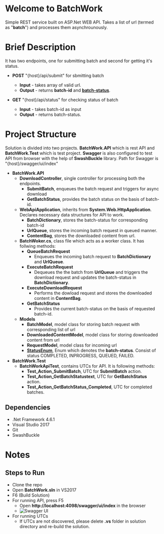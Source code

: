 # Welcome to BatchWork

Simple REST service built on ASP.Net WEB API. Takes a list of url (termed as "**batch**") and processes them asynchrounously.

# Brief Description
It has two endpoints, one for submitting batch and second for getting it's status.

 - **POST**  "{host}/api/submit" for sbmitting batch
	 - **Input** - takes array of valid url.
	 - **Output** - returns **batch-id** and **[batch-status](#batch-status)**.
	 
 - **GET** "{host}/api/status" for checking status of batch
	 - **Input** - takes batch-id as input 
	 - **Output** - returns batch-status.

# Project Structure

Solution is divided into two projects. **BatchWork.API** which is rest API and **BatchWork.Test** which is test project.
**Swagger** is also configured to test API from browser with the help of **SwashBuckle** library.
Path for Swagger is "{host}/swagger/ui/index" 

 - **BatchWork.API**
	 -  **DownloadController**, single controller for processing both the endpoints.
		 - **SubmitBatch**, enqueues the batch request and triggers for async download
		 - **GetBatchStatus**, provides the batch status on the basis of batch-id.
	 - **WebApiApplication**, inherits from **System.Web.HttpApplication**. Declares necessary data structures for API to work.
		 - **BatchDictionary**, stores the batch-status for corresponding batch-id
		 - **UrlQueue**, stores the incoming batch request in queued manner.
		 - **ContentBag**, stores the downloaded content from url.
	 - **BatchWoker.cs**, class file which acts as a worker class. It has follwing methods:
		 - **QueueBatchRequest**
			 - Enqueues the incoming batch request to **BatchDictionary** and **UrlQueue**.
		 - **ExecuteBatchRequest**
			 - Dequeues the the batch from **UrlQueue** and triggers the download request and updates the batch-status in **BatchDictionary**.
		 - **ExecuteDownloadRequest**
			 - Performs the dowload request and stores the downloaded content in **ContentBag**.
		 - **GetBatchStatus**
			 - Provides the current batch-status on the basis of requested batch-id.
	 - **Models**
		 - **BatchModel**, model class for storing batch request with corresponding list of url
		 - **DownloadedContentModel**, model class for storing downloaded content from url
		 - **RequestModel**, model class for incoming url
		 - <a href ="#" name="batch-status">**StatusEnum**</a>, Enum which denotes the **batch-status**. Consist of  status COMPLETED, INPROGRESS, QUEUED, FAILED.
 - **BatchWork.Test** 
	 - **BatchWorkApiTest**, contains UTCs for API. It is following methods:
		 - **Test_Action_SubmitBatch**, UTC for  **SubmitBatch** action.
		 - **Test_Action_GetBatchStatustext**, UTC for **GetBatchStatus** action.
		 - **Test_Action_GetBatchStatus_Completed**, UTC for completed batches.

## Dependencies

 - .Net Framework 4.6.1
 - Visual Studio 2017
 - Git
 - SwashBuckle

# Notes

## Steps to Run

 - Clone the repo
 - Open **BatchWork.sln** in VS2017
 - F6 (Build Solution)
 - For running API, press F5
	 - Open **http://localhost:4098/swagger/ui/index** in the browser
	 - ![Swagger UI](https://onedrive.live.com/?authkey=!AJN4LnHUQcQV3Ho&cid=4DCDF838B8335701&id=4DCDF838B8335701!10876&parId=root&o=OneUp)
 - For running UTCs
	 - If UTCs are not discovered, please delete **.vs** folder in solution directory and re-build the solution.
